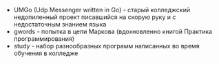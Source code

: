 - UMGo (Udp Messenger written in Go) - старый колледжский недопиленный проект писавшийся на скорую руку и с недостаточным знанием языка
- gwords - попытка в цепи Маркова (вдохновленно книгой Практика программирования)
- study - набор разнообразных программ написанных во время обучения в колледже
